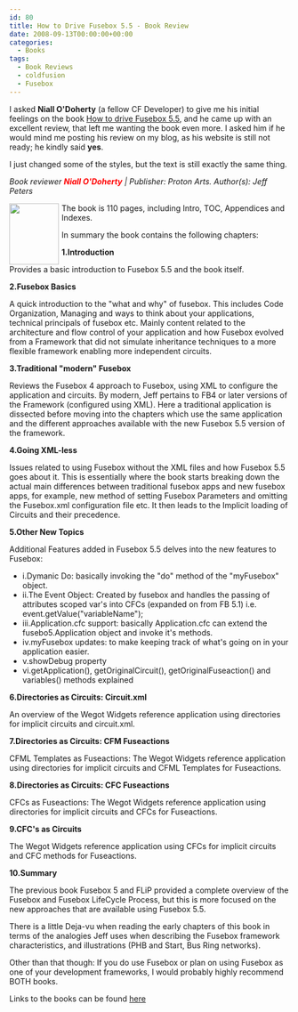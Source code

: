 ```yaml
---
id: 80
title: How to Drive Fusebox 5.5 - Book Review
date: 2008-09-13T00:00:00+00:00
categories:
  - Books
tags:
  - Book Reviews
  - coldfusion
  - Fusebox
---
```

I asked **Niall O'Doherty** (a fellow CF Developer) to give me his initial feelings on the book [How to drive Fusebox 5.5](https://www.placona.co.uk/77/fusebox/how-to-drive-fusebox-5-5/), and he came up with an excellent review, that left me wanting the book even more. I asked him if he would mind me posting his review on my blog, as his website is still not ready; he kindly said **yes**.
  
I just changed some of the styles, but the text is still exactly the same thing.
  
_Book reviewer <strong style="color:red">Niall O'Doherty</strong> | Publisher: Proton Arts. Author(s): Jeff Peters_
  
[<img style="float:left; width:89px;height:110px;padding-right:5px" src="http://i2.cpcache.com/product/297794563/how_to_drive_fusebox_55.jpg?side=Size3Front&height=240&width=240" border="0" alt="" />](http://www.cafepress.com/protonarts.297794563)
  
The book is 110 pages, including Intro, TOC, Appendices and Indexes.
  
In summary the book contains the following chapters:
  
**1.Introduction**
  

  
Provides a basic introduction to Fusebox 5.5 and the book itself.
  
**2.Fusebox Basics**
  

  
A quick introduction to the "what and why" of fusebox. This includes Code Organization, Managing and ways to think about your applications, technical principals of fusebox etc. Mainly content related to the architecture and flow control of your application and how Fusebox evolved from a Framework that did not simulate inheritance techniques to a more flexible framework enabling more independent circuits.
  
**3.Traditional "modern" Fusebox**
  

  
Reviews the Fusebox 4 approach to Fusebox, using XML to configure the application and circuits. By modern, Jeff pertains to FB4 or later versions of the Framework (configured using XML). Here a traditional application is dissected before moving into the chapters which use the same application and the different approaches available with the new Fusebox 5.5 version of the framework.
  
**4.Going XML-less**
  

  
Issues related to using Fusebox without the XML files and how Fusebox 5.5 goes about it. This is essentially where the book starts breaking down the actual main differences between traditional fusebox apps and new fusebox apps, for example, new method of setting Fusebox Parameters and omitting the Fusebox.xml configuration file etc. It then leads to the Implicit loading of Circuits and their precedence.
  
**5.Other New Topics**
  

  
Additional Features added in Fusebox 5.5 delves into the new features to Fusebox:

  * i.Dymanic Do: basically invoking the "do" method of the "myFusebox" object.
  * ii.The Event Object: Created by fusebox and handles the passing of attributes scoped var's into CFCs (expanded on from FB 5.1) i.e. event.getValue("variableName");
  * iii.Application.cfc support: basically Application.cfc can extend the fusebo5.Application object and invoke it's methods.
  * iv.myFusebox updates: to make keeping track of what's going on in your application easier.
  * v.showDebug property
  * vi.getApplication(), getOriginalCircuit(), getOriginalFuseaction() and variables() methods explained

**6.Directories as Circuits: Circuit.xml**
  

  
An overview of the Wegot Widgets reference application using directories for implicit circuits and circuit.xml.
  
**7.Directories as Circuits: CFM Fuseactions**
  

  
CFML Templates as Fuseactions: The Wegot Widgets reference application using directories for implicit circuits and CFML Templates for Fuseactions.
  
**8.Directories as Circuits: CFC Fuseactions**
  

  
CFCs as Fuseactions: The Wegot Widgets reference application using directories for implicit circuits and CFCs for Fuseactions.
  
**9.CFC's as Circuits**
  

  
The Wegot Widgets reference application using CFCs for implicit circuits and CFC methods for Fuseactions.
  
**10.Summary**
  

  
The previous book Fusebox 5 and FLiP provided a complete overview of the Fusebox and Fusebox LifeCycle Process, but this is more focused on the new approaches that are available using Fusebox 5.5.

There is a little Deja-vu when reading the early chapters of this book in terms of the analogies Jeff uses when describing the Fusebox framework characteristics, and illustrations (PHB and Start, Bus Ring networks).

Other than that though: If you do use Fusebox or plan on using Fusebox as one of your development frameworks, I would probably highly recommend BOTH books.

Links to the books can be found [here](http://www.protonarts.com/index.cfm?fuseaction=Books.showBookDept)
